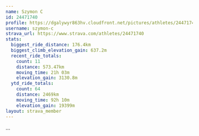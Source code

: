 ```yaml
---
name: Szymon C
id: 24471740
profile: https://dgalywyr863hv.cloudfront.net/pictures/athletes/24471740/7213253/2/large.jpg
username: szymon-c
strava_url: https://www.strava.com/athletes/24471740
stats:
  biggest_ride_distance: 176.4km
  biggest_climb_elevation_gain: 637.2m
  recent_ride_totals:
    count: 11
    distance: 573.47km
    moving_time: 21h 03m
    elevation_gain: 3130.8m
  ytd_ride_totals:
    count: 64
    distance: 2469km
    moving_time: 92h 10m
    elevation_gain: 19399m
layout: strava_member
--- 
```

...
